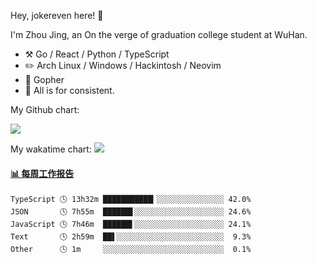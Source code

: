 Hey, jokereven here! 👋

I'm Zhou Jing, an On the verge of graduation college student at WuHan.

-   :hammer_and_pick: Go / React / Python / TypeScript
-   :pencil2: Arch Linux / Windows / Hackintosh / Neovim
-   :seedling: Gopher
-   :thought_balloon: All is for consistent.

My Github chart:

![](https://ghchart.rshah.org/JonnieWayy)

My wakatime chart:
![](https://wakatime.com/share/@jokereven/1679dc82-4bf9-4b63-9203-390d608503de.png)

<!-- waka-box start -->
#### <a href="https://gist.github.com/9f8118785e2d128d746db5f61b0e0a2a" target="_blank">📊 每周工作报告</a>
```text
TypeScript 🕓 13h32m ███████████▎░░░░░░░░░░░░░░░ 42.0%
JSON       🕓 7h55m  ██████▋░░░░░░░░░░░░░░░░░░░░ 24.6%
JavaScript 🕓 7h46m  ██████▌░░░░░░░░░░░░░░░░░░░░ 24.1%
Text       🕓 2h59m  ██▌░░░░░░░░░░░░░░░░░░░░░░░░  9.3%
Other      🕓 1m     ░░░░░░░░░░░░░░░░░░░░░░░░░░░  0.1%
```
<!-- Powered by https://github.com/journey-ad/waka-box-go . -->
<!-- waka-box end -->
